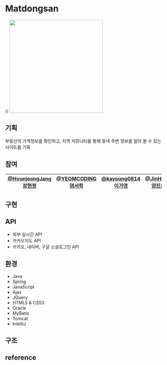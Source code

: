 # Matdongsan
// <img src="https://user-images.githubusercontent.com/92138800/207755353-c7b6ad32-55aa-4967-8cd8-f02b9d666333.png" width="300"/>
<h2>기획</h2>
부동산의 가격정보를 확인하고, 지역 커뮤니티를 통해
동네 주변 정보를 알아 볼 수 있는 사이트를 기획

<h2>참여</h2>
<!-- <a href="https://github.com/HyunjeongJang">@HyunjeongJang</a><br>
<a href="https://github.com/YEOMCODING">@YEOMCODING</a><br>
<a href="https://github.com/kayoung0814">@kayoung0814</a><br>
<a href="https://github.com/JinHoYY">@JinHoYY</a><br>
<a href="https://github.com/yisoo98776">@yisoo98776</a><br>
<a href="https://github.com/kimdory">@kimdory</a><br> -->


| <a href="https://github.com/HyunjeongJang">@HyunjeongJang</a><br />[장현정](https://github.com/HyunjeongJang) | <a href="https://github.com/YEOMCODING">@YEOMCODING</a><br />[염서학](https://github.com/YEOMCODING) | <a href="https://github.com/kayoung0814">@kayoung0814</a><br />[이가영](https://github.com/kayoung0814) | <a href="https://github.com/JinHoYY">@JinHoYY</a><br />[양진호](https://github.com/JinHoYY) | <a href="https://github.com/yisoo98776">@yisoo98776</a><br />[이이수](https://github.com/yisoo98776) | <a href="https://github.com/kimdory">@kimdory</a><br />[김도윤](https://github.com/kimdory) |
|:-----------------------------------------------------------------------------------:|:-------------------------------------------------------------------------------------:|:------------------------------------------------------------------------------------:|:---------------------------------------------------------------------------------------:|:-------------------------------------------------------------------------------:|:---------------------------------------------------------------------------------:|


<h2>구현</h2>



<h2>API</h2>
<ul>
<li>외부 실시간 API</li>
<li>카카오지도 API</li>
<li>카카오, 네이버, 구글 소셜로그인 API</li>
</ul>

<h2>환경</h2>
<ul>
  <li>Java</li>
  <li>Spring</li>
  <li>JavaScript</li>
  <li>Ajax</li>
  <li>JQuery</li>
  <li>HTML5 & CSS3</li>
  <li>Oracle</li>
  <li>MyBatis</li>
  <li>Tomcat</li>
  <li>IntelliJ</li>
 </ul>

<h2>구조</h2>

<h2>reference</h2>




